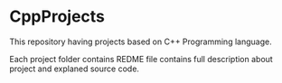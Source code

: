 # CppProjects
This repository having projects based on C++ Programming language.

Each project folder contains REDME file contains full description about project and explaned source code.